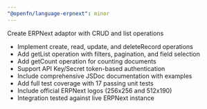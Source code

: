 ```yaml
---
"@openfn/language-erpnext": minor
---
```


Create ERPNext adaptor with CRUD and list operations

- Implement create, read, update, and deleteRecord operations
- Add getList operation with filters, pagination, and field selection
- Add getCount operation for counting documents
- Support API Key/Secret token-based authentication
- Include comprehensive JSDoc documentation with examples
- Add full test coverage with 17 passing unit tests
- Include official ERPNext logos (256x256 and 512x190)
- Integration tested against live ERPNext instance
